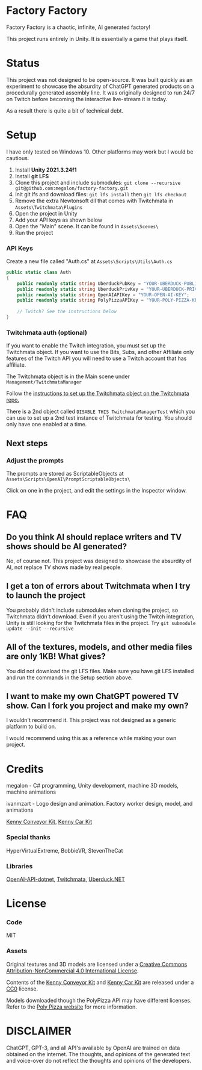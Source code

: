 # Factory Factory

Factory Factory is a chaotic, infinite, AI generated factory!

This project runs entirely in Unity. It is essentially a game that plays itself.

# Status

This project was not designed to be open-source. It was built quickly as an experiment to showcase the absurdity of ChatGPT generated products on a procedurally generated assembly line. It was originally designed to run 24/7 on Twitch before becoming the interactive live-stream it is today.

As a result there is quite a bit of technical debt.

# Setup

I have only tested on Windows 10. Other platforms may work but I would be cautious.

1. Install **Unity 2021.3.24f1**
1. Install **git LFS**
1. Clone this project and include submodules: `git clone --recursive git@github.com:megalon/factory-factory.git`
1. Init git lfs and download files: `git lfs install` then `git lfs checkout`
1. Remove the extra Newtonsoft dll that comes with Twitchmata in `Assets\Twitchmata\Plugins`
1. Open the project in Unity
1. Add your API keys as shown below
1. Open the "Main" scene. It can be found in `Assets\Scenes\`
1. Run the project

### API Keys
Create a new file called "Auth.cs" at `Assets\Scripts\Utils\Auth.cs`

```csharp
public static class Auth
{
    public readonly static string UberduckPubKey = "YOUR-UBERDUCK-PUBLIC-KEY";
    public readonly static string UberduckPrivKey = "YOUR-UBERDUCK-PRIVATE-KEY";
    public readonly static string OpenAIAPIKey = "YOUR-OPEN-AI-KEY";
    public readonly static string PolyPizzaAPIKey = "YOUR-POLY-PIZZA-KEY";   
    
    // Twitch? See the instructions below
}
```

### Twitchmata auth (optional)
If you want to enable the Twitch integration, you must set up the Twitchmata object. If you want to use the Bits, Subs, and other Affiliate only features of the Twitch API you will need to use a Twitch account that has affiliate.

The Twitchmata object is in the Main scene under `Management/TwitchmataManager`

Follow the [instructions to set up the Twitchmata object on the Twitchmata repo.](https://github.com/pilky/twitchmata/blob/main/Documentation~/Setup.md#2-setting-up-the-game-object)

There is a 2nd object called `DISABLE THIS TwitchmataManagerTest` which you can use to set up a 2nd test instance of Twitchmata for testing. You should only have one enabled at a time.

## Next steps

### Adjust the prompts

The prompts are stored as ScriptableObjects at `Assets\Scripts\OpenAI\PromptScriptableObjects\`

Click on one in the project, and edit the settings in the Inspector window.

# FAQ

## Do you think AI should replace writers and TV shows should be AI generated?

No, of course not. This project was designed to showcase the absurdity of AI, not replace TV shows made by real people.

## I get a ton of errors about Twitchmata when I try to launch the project

You probably didn't include submodules when cloning the project, so Twitchmata didn't download. Even if you aren't using the Twitch integration, Unity is still looking for the Twitchmata files in the project. Try `git submodule update --init --recursive`

## All of the textures, models, and other media files are only 1KB! What gives?

You did not download the git LFS files. Make sure you have git LFS installed and run the commands in the Setup section above.

## I want to make my own ChatGPT powered TV show. Can I fork you project and make my own?

I wouldn't recommend it. This project was not designed as a generic platform to build on.

I would recommend using this as a reference while making your own project.

# Credits
megalon - C# programming, Unity development, machine 3D models, machine animations

ivanmzart - Logo design and animation. Factory worker design, model, and animations

[Kenny Conveyor Kit](https://kenney.nl/assets/conveyor-kit), [Kenny Car Kit](https://kenney.nl/assets/car-kit)

### Special thanks
HyperVirtualExtreme, BobbieVR, StevenTheCat

### Libraries
[OpenAI-API-dotnet](https://github.com/OkGoDoIt/OpenAI-API-dotnet), [Twitchmata](https://github.com/pilky/twitchmata), [Uberduck.NET](https://github.com/EnzoBarizza/Uberduck.NET)

# License

### Code
MIT

### Assets
Original textures and 3D models are licensed under a [Creative Commons Attribution-NonCommercial 4.0 International License](https://creativecommons.org/licenses/by-nc/4.0/).

Contents of the [Kenny Conveyor Kit](https://kenney.nl/assets/conveyor-kit) and [Kenny Car Kit](https://kenney.nl/assets/car-kit) are released under a [CC0](https://creativecommons.org/choose/zero/) license.

Models downloaded though the PolyPizza API may have different licenses. Refer to the [Poly Pizza website](https://poly.pizza/) for more information.

# DISCLAIMER

ChatGPT, GPT-3, and all API's available by OpenAI are trained on data obtained on the internet. The thoughts, and opinions of the generated text and voice-over do not reflect the thoughts and opinions of the developers.

